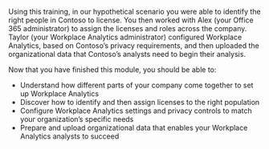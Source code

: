 Using this training, in our hypothetical scenario you were able to identify the right people in Contoso to license. You then worked with Alex (your Office 365 administrator) to assign the licenses and roles across the company. Taylor (your Workplace Analytics administrator) configured Workplace Analytics, based on Contoso’s privacy requirements, and then uploaded the organizational data that Contoso’s analysts need to begin their analysis.

Now that you have finished this module, you should be able to:  
- Understand how different parts of your company come together to set up Workplace Analytics  
- Discover how to identify and then assign licenses to the right population
- Configure Workplace Analytics settings and privacy controls to match your organization’s specific needs
- Prepare and upload organizational data that enables your Workplace Analytics analysts to succeed